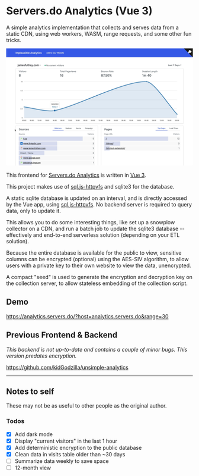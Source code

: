 # Servers.do Analytics (Vue 3)

A simple analytics implementation that collects and serves data from a static CDN, using web workers, WASM, range requests, and some other fun tricks.

![Screenshot](screenshot.jpg)

This frontend for [Servers.do Analytics](https://analytics.servers.do/) is written in [Vue 3](https://v3.vuejs.org/).

This project makes use of [sql.js-httpvfs](https://github.com/phiresky/sql.js-httpvfs) and sqlite3 for the database.

A static sqlite database is updated on an interval, and is directly accessed by the Vue app, using [sql.js-httpvfs](https://github.com/phiresky/sql.js-httpvfs). No backend server is required to query data, only to update it.

This allows you to do some interesting things, like set up a snowplow collector on a CDN, and run a batch job to update the sqlite3 database -- effectively and end-to-end serverless solution (depending on your ETL solution).

Because the entire database is available for the public to view, sensitive columns can be encrypted (optional) using the AES-SIV algorithm, to allow users with a private key to their own website to view the data, unencrypted.

A compact "seed" is used to generate the encryption and decryption key on the collection server, to allow stateless embedding of the collection script.

## Demo 

https://analytics.servers.do/?host=analytics.servers.do&range=30

## Previous Frontend & Backend

_This backend is not up-to-date and contains a couple of minor bugs. This version predates encryption._

https://github.com/kidGodzilla/unsimple-analytics

---

## Notes to self

These may not be as useful to other people as the original author.

### Todos

- [x] Add dark mode
- [x] Display "current visitors" in the last 1 hour
- [x] Add deterministic encryption to the public database
- [x] Clean data in visits table older than ~30 days
- [ ] Summarize data weekly to save space
- [ ] 12-month view
